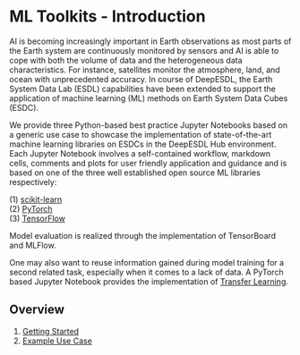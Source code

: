 # ML Toolkits - Introduction

AI is becoming increasingly important in Earth observations as most parts of the Earth system are continuously monitored by sensors and AI is able to cope  with both the volume of data and the heterogeneous data characteristics. For instance, satellites monitor the atmosphere, land, and ocean with unprecedented accuracy. In course of DeepESDL, the Earth System Data Lab (ESDL) capabilities have been extended to support the application of 
machine learning (ML) methods on Earth System Data Cubes (ESDC). 

We provide three Python-based best practice Jupyter Notebooks based on a generic use case to showcase the implementation of state-of-the-art machine learning libraries on ESDCs in the DeepESDL Hub environment. 
Each Jupyter Notebook involves a self-contained workflow, markdown cells, comments and plots for user friendly application and guidance and is based on one of the three well established open source ML libraries respectively:

(1) [scikit-learn](https://github.com/deepesdl/ML-Toolkit/blob/master/src/use_case_lst_at_scikit-learn_mlflow.ipynb)\
(2) [PyTorch](https://github.com/deepesdl/ML-Toolkit/blob/master/src/use_case_lst_at_pytorch_mlflow.ipynb)\
(3) [TensorFlow](https://github.com/deepesdl/ML-Toolkit/blob/master/src/use_case_lst_at_tensorflow_tensorboard.ipynb)

Model evaluation is realized through the implementation of TensorBoard and MLFlow.

One may also want to reuse information gained during model training for a second related task, especially when it comes to a lack of data. A PyTorch based Jupyter Notebook provides the implementation of [Transfer Learning](https://github.com/deepesdl/ML-Toolkit/blob/master/src/...). 

## Overview
1. [Getting Started](getting-started.md)    
2. [Example Use Case](example.md)  

